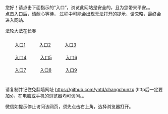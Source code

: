 您好！请点击下面指示的“入口”，浏览此网站是安全的，且为您带来平安。。 <br/>
点击入口后，请耐心等待， 过程中可能会出现无法打开的提示，请忽略，最终会进入网站. </br>

法轮大法在长春<br/>
<div style="padding:10px"><a style="margin:20px" target="_blank" href="https://d2cwg2tgk3lbgm.cloudfront.net/2Qpsp?iafucfc" id="ccLink1" rel="nofollow">入口1</a> <a target="_blank" style="margin:20px" href="https://d10p3q2etiyb5r.cloudfront.net/2Qpsp?obnfsog" id="ccLink2" rel="nofollow">入口2</a> <a style="margin:20px" target="_blank" href="https://d3pdyy5ys9ts17.cloudfront.net/2Qpsp?rbrtdmtz" id="ccLink3" rel="nofollow">入口3</a></div>

<div style="padding:10px" ><a style="margin:20px" target="_blank" href="https://d2cwg2tgk3lbgm.cloudfront.net/2Qpsp?iafucfc" id="ccLink4" rel="nofollow">入口4</a> <a style="margin:20px" href="https://d10p3q2etiyb5r.cloudfront.net/2Qpsp?obnfsog" target="_blank" id="ccLink5" rel="nofollow">入口5</a> <a style="margin:20px" href="https://d3pdyy5ys9ts17.cloudfront.net/2Qpsp?rbrtdmtz" target="_blank" id="ccLink6" rel="nofollow">入口6</a></div>

<div style="padding:10px"><a style="margin:20px" target="_blank" href="https://d2cwg2tgk3lbgm.cloudfront.net/2Qpsp?iafucfc" id="ccLink7" rel="nofollow">入口7</a> <a style="margin:20px" href="https://d10p3q2etiyb5r.cloudfront.net/2Qpsp?obnfsog" target="_blank" id="ccLink8" rel="nofollow">入口8</a> <a style="margin:20px" target="_blank" href="https://d3pdyy5ys9ts17.cloudfront.net/2Qpsp?rbrtdmtz" id="ccLink9" rel="nofollow">入口9</a></div>

<br/>



请复制并记住免翻墙网址 https://github.com/yntd/changchunzx (http后一定要加s)，在电脑或手机的浏览器均可访问。。<br/>

微信如提示停止访问该网页，须先点击右上角，选择浏览器打开。
